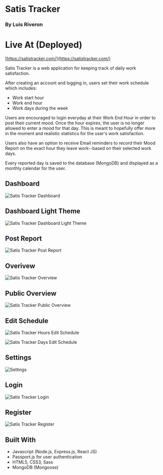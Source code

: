 # Satis Tracker
### By Luis Riveron

# Live At (Deployed)
[https://satistracker.com/](https://satistracker.com/)

Satis Tracker is a web application for keeping track of daily work satisfaction.

After creating an account and logging in, users set their work schedule which includes:
- Work start hour
- Work end hour
- Work days during the week

Users are encouraged to login everyday at their Work End Hour in order to post their current mood. Once the hour expires, the user is no longer allowed to enter a mood for that day. This is meant to hopefully offer more in the moment and realistic statistics for the user's work satisfaction.

Users also have an option to receive Email reminders to record their Mood Report on the exact hour they leave work--based on their selected work days.

Every reported day is saved to the database (MongoDB) and displayed as a monthly calendar for the user.

## Dashboard
![Satis Tracker Dashboard](public/Screenshots/DashboardSatisTracker.png)

## Dashboard Light Theme
![Satis Tracker Dashboard Light Theme](public/Screenshots/DashboardLightThemeSatisTracker.png)

## Post Report
![Satis Tracker Post Report](public/Screenshots/PostReportSatisTracker.png)

## Overivew
![Satis Tracker Overview](public/Screenshots/OverviewSatisTracker.png)

## Public Overview
![Satis Tracker Public Overview](public/Screenshots/PublicOverviewSatisTracker.png)

## Edit Schedule
![Satis Tracker Hours Edit Schedule](public/Screenshots/EditScheduleHoursSatisTracker.png)

![Satis Tracker Days Edit Schedule](public/Screenshots/EditScheduleDaysSatisTracker.png)

## Settings
![Settings](public/Screenshots/SettingsSatisTracker.png)

## Login
![Satis Tracker Login](public/Screenshots/LoginSatisTracker.png)

## Register
![Satis Tracker Register](public/Screenshots/RegisterSatisTracker.png)

## Built With
- Javascript (Node.js, Express.js, React JS)
- Passport.js for user authentication
- HTML5, CSS3, Sass
- MongoDB (Mongoose)